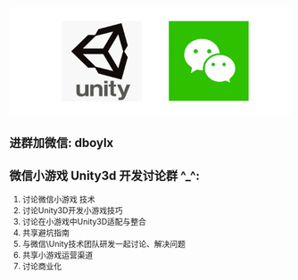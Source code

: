![This is an image](/logo.png)


## 进群加微信: dboylx
## 微信小游戏 Unity3d 开发讨论群 ^_^:
 1. 讨论微信小游戏 技术
 2. 讨论Unity3D开发小游戏技巧
 3. 讨论在小游戏中Unity3D适配与整合
 4. 共享避坑指南
 5. 与微信\Unity技术团队研发一起讨论、解决问题
 6. 共享小游戏运营渠道
 7. 讨论商业化

